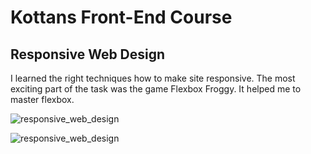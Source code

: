 # Kottans Front-End Course

## Responsive Web Design

I learned the right techniques how to make site responsive. The most exciting part of the task was the game Flexbox Froggy. It helped me to master flexbox.

![responsive_web_design](https://kurosavaakira.github.io/kottans-frontend/task_responsive_web_design/1.png)

![responsive_web_design](https://kurosavaakira.github.io/kottans-frontend/task_responsive_web_design/2.png)
